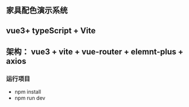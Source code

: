 ## 家具配色演示系统

## vue3+ typeScript + Vite

## 架构： vue3 + vite + vue-router + elemnt-plus + axios

### 运行项目
- npm install
- npm run dev
